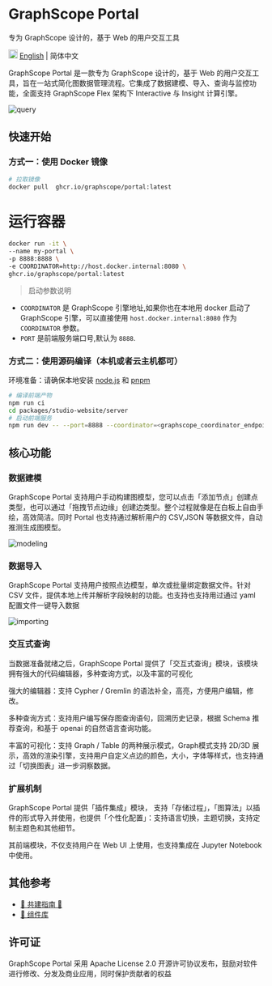 <!-- <h1 align="center">
    <img src="https://graphscope.io/assets/images/graphscope-logo.svg" width="400" alt="graphscope-logo">
</h1>

<p align="center">
   专为 GraphScope 设计的，基于 Web 的用户交互工具
</p>

<div align="center"> -->

<!-- [![Version](https://badgen.net/npm/v/@graphscope/studio-query)](https://www.npmjs.com/@graphscope/studio-query)

![Latest commit](https://badgen.net/github/last-commit/graphscope/portal)
   -->
</div>

# GraphScope Portal

专为 GraphScope 设计的，基于 Web 的用户交互工具

<img src="https://gw.alipayobjects.com/zos/antfincdn/R8sN%24GNdh6/language.svg" width="18"> [English](/docs/README.md) | 简体中文

GraphScope Portal 是一款专为 GraphScope 设计的，基于 Web 的用户交互工具，旨在一站式简化图数据管理流程。它集成了数据建模、导入、查询与监控功能，全面支持 GraphScope Flex 架构下 Interactive 与 Insight 计算引擎。

![query](https://img.alicdn.com/imgextra/i3/O1CN015kMEu71soPJ8fuhy2_!!6000000005813-0-tps-3424-1636.jpg)

## 快速开始

### 方式一：使用 Docker 镜像

```bash
# 拉取镜像
docker pull  ghcr.io/graphscope/portal:latest
```

# 运行容器

```bash
docker run -it \
--name my-portal \
-p 8888:8888 \
-e COORDINATOR=http://host.docker.internal:8080 \
ghcr.io/graphscope/portal:latest
```

> 启动参数说明

- `COORDINATOR` 是 GraphScope 引擎地址,如果你也在本地用 docker 启动了 GraphScope 引擎，可以直接使用 `host.docker.internal:8080` 作为 `COORDINATOR` 参数。
- `PORT` 是前端服务端口号,默认为 `8888`.

### 方式二：使用源码编译（本机或者云主机都可）

环境准备：请确保本地安装 [node.js](https://nodejs.org/en) 和 [pnpm](https://pnpm.io/installation#using-npm)

```bash
# 编译前端产物
npm run ci
cd packages/studio-website/server
# 启动前端服务
npm run dev -- --port=8888 --coordinator=<graphscope_coordinator_endpoint> --cypher_endpoint=<graphscope_cypher_endpoint>
```

## 核心功能

### 数据建模

GraphScope Portal 支持用户手动构建图模型，您可以点击「添加节点」创建点类型，也可以通过「拖拽节点边缘」创建边类型。整个过程就像是在白板上自由手绘，高效简洁。同时 Portal 也支持通过解析用户的 CSV,JSON 等数据文件，自动推测生成图模型。

![modeling](https://img.alicdn.com/imgextra/i1/O1CN01Msfdm820qFpaF6Ku6_!!6000000006900-0-tps-3572-1912.jpg)

### 数据导入

GraphScope Portal 支持用户按照点边模型，单次或批量绑定数据文件。针对 CSV 文件，提供本地上传并解析字段映射的功能。也支持也支持用过通过 yaml 配置文件一键导入数据

![importing](https://img.alicdn.com/imgextra/i2/O1CN01VZlwwK1K5nnW6MPF7_!!6000000001113-0-tps-3554-1914.jpg)

### 交互式查询

当数据准备就绪之后，GraphScope Portal 提供了「交互式查询」模块，该模块拥有强大的代码编辑器，多种查询方式，以及丰富的可视化

强大的编辑器：支持 Cypher / Gremlin 的语法补全，高亮，方便用户编辑，修改。

多种查询方式：支持用户编写保存图查询语句，回溯历史记录，根据 Schema 推荐查询，和基于 openai 的自然语言查询功能。

丰富的可视化：支持 Graph / Table 的两种展示模式，Graph模式支持 2D/3D 展示，高效的渲染引擎，支持用户自定义点边的颜色，大小，字体等样式，也支持通过「切换图表」进一步洞察数据。

### 扩展机制

GraphScope Portal 提供「插件集成」模块， 支持「存储过程」，「图算法」以插件的形式导入并使用，也提供「个性化配置」：支持语言切换，主题切换，支持定制主题色和其他细节。

其前端模块，不仅支持用户在 Web UI 上使用，也支持集成在 Jupyter Notebook 中使用。

## 其他参考

- [👏 共建指南 👏]('./CONTRIBUTING.zh-CN.md')
- [ 🔧 组件库](https://portal-bim.pages.dev/)

## 许可证

GraphScope Portal 采用 Apache License 2.0 开源许可协议发布，鼓励对软件进行修改、分发及商业应用，同时保护贡献者的权益
